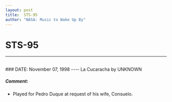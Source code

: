 ```yaml
---
layout: post
title:  STS-95
author: "NASA: Music to Wake Up By"
---
```


# STS-95
----
<br/>
### DATE: November 07, 1998
----
La Cucaracha by UNKNOWN

##### Comment:
* Played for Pedro Duque at request of his wife, Consuelo.
